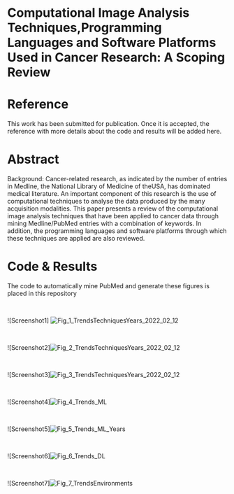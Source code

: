 # Computational Image Analysis Techniques,Programming Languages and Software Platforms Used in Cancer Research: A Scoping Review

# Reference
This work has been submitted for publication. Once it is accepted, the reference with more details about the code and results will be added here.

# Abstract
Background: Cancer-related research, as indicated by the number of entries in Medline, the National Library of Medicine of theUSA, has dominated medical literature. An important component of this research is the use of computational techniques to analyse the data produced by the many acquisition modalities. This paper presents a review of the computational image analysis techniques that have been applied to cancer data through mining Medline/PubMed entries with a combination of keywords. In addition, the programming languages and software platforms through which these techniques are applied are also reviewed.
# Code & Results
The code to automatically mine PubMed and generate these figures is placed in this repository

<br />

![Screenshot1] ![Fig_1_TrendsTechniquesYears_2022_02_12](https://user-images.githubusercontent.com/90700104/156756755-3e011d17-e5ea-410a-a0e1-456df2c28747.png)


<br />

![Screenshot2]![Fig_2_TrendsTechniquesYears_2022_02_12](https://user-images.githubusercontent.com/90700104/156756782-a82c6293-32ce-4ceb-869c-813eccf250c4.png)


<br />

![Screenshot3]![Fig_3_TrendsTechniquesYears_2022_02_12](https://user-images.githubusercontent.com/90700104/156756808-317ab2cd-b8fb-4517-9e7e-ea0d117e71a9.png)


<br />

![Screenshot4]![Fig_4_Trends_ML](https://user-images.githubusercontent.com/90700104/156756821-fbee88e5-b700-43a1-8f6b-378703dd97bb.png)


<br />

![Screenshot5]![Fig_5_Trends_ML_Years](https://user-images.githubusercontent.com/90700104/156756825-2a80618a-b33b-4b97-8862-fd86c5c20d62.png)


<br />

![Screenshot6]![Fig_6_Trends_DL](https://user-images.githubusercontent.com/90700104/156756845-7157ed69-f31d-4537-a01c-da83566aa2ff.png)


<br />

![Screenshot7]![Fig_7_TrendsEnvironments](https://user-images.githubusercontent.com/90700104/156756852-74202fae-c262-464f-8606-d3a7a120ea09.png)


<br />

